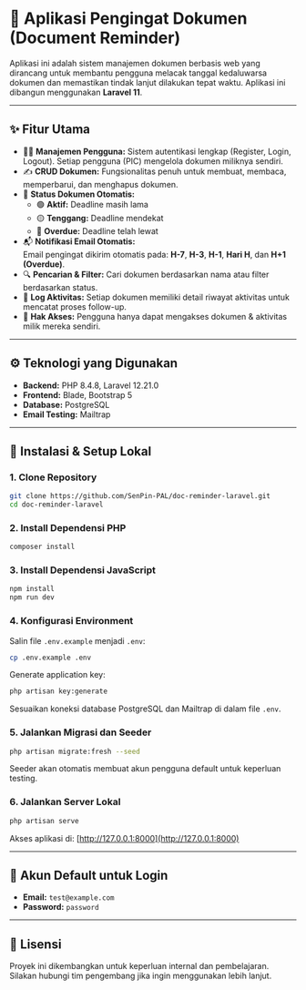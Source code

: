 
# 📁 Aplikasi Pengingat Dokumen (Document Reminder)

Aplikasi ini adalah sistem manajemen dokumen berbasis web yang dirancang untuk membantu pengguna melacak tanggal kedaluwarsa dokumen dan memastikan tindak lanjut dilakukan tepat waktu. Aplikasi ini dibangun menggunakan **Laravel 11**.

---

## ✨ Fitur Utama

- 👨‍💼 **Manajemen Pengguna:** Sistem autentikasi lengkap (Register, Login, Logout). Setiap pengguna (PIC) mengelola dokumen miliknya sendiri.
- ✍️ **CRUD Dokumen:** Fungsionalitas penuh untuk membuat, membaca, memperbarui, dan menghapus dokumen.
- 🚦 **Status Dokumen Otomatis:**  
  - 🟢 **Aktif:** Deadline masih lama  
  - 🟡 **Tenggang:** Deadline mendekat  
  - 🔴 **Overdue:** Deadline telah lewat  
- 📬 **Notifikasi Email Otomatis:**  
  Email pengingat dikirim otomatis pada: **H-7**, **H-3**, **H-1**, **Hari H**, dan **H+1 (Overdue)**.
- 🔍 **Pencarian & Filter:** Cari dokumen berdasarkan nama atau filter berdasarkan status.
- 📝 **Log Aktivitas:** Setiap dokumen memiliki detail riwayat aktivitas untuk mencatat proses follow-up.
- 🔐 **Hak Akses:** Pengguna hanya dapat mengakses dokumen & aktivitas milik mereka sendiri.

---

## ⚙️ Teknologi yang Digunakan

- **Backend:** PHP 8.4.8, Laravel 12.21.0  
- **Frontend:** Blade, Bootstrap 5  
- **Database:** PostgreSQL  
- **Email Testing:** Mailtrap

---

## 🚀 Instalasi & Setup Lokal

### 1. Clone Repository

```bash
git clone https://github.com/SenPin-PAL/doc-reminder-laravel.git
cd doc-reminder-laravel
```

### 2. Install Dependensi PHP

```bash
composer install
```

### 3. Install Dependensi JavaScript

```bash
npm install
npm run dev
```

### 4. Konfigurasi Environment

Salin file `.env.example` menjadi `.env`:

```bash
cp .env.example .env
```

Generate application key:

```bash
php artisan key:generate
```

Sesuaikan koneksi database PostgreSQL dan Mailtrap di dalam file `.env`.

### 5. Jalankan Migrasi dan Seeder

```bash
php artisan migrate:fresh --seed
```

Seeder akan otomatis membuat akun pengguna default untuk keperluan testing.

### 6. Jalankan Server Lokal

```bash
php artisan serve
```

Akses aplikasi di: [http://127.0.0.1:8000](http://127.0.0.1:8000)

---

## 🔐 Akun Default untuk Login

- **Email:** `test@example.com`  
- **Password:** `password`

---

## 📝 Lisensi

Proyek ini dikembangkan untuk keperluan internal dan pembelajaran.  
Silakan hubungi tim pengembang jika ingin menggunakan lebih lanjut.
